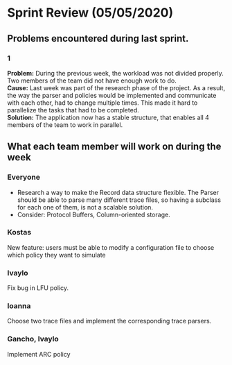 # Sprint Review (05/05/2020)

## Problems encountered during last sprint.
### 1
**Problem:** During the previous week, the workload was not divided properly. Two members of the team did not have enough work to do.  
**Cause:**  Last week was part of the research phase of the project. As a result, the way the parser and policies would be implemented and communicate with each other, had to change multiple times. This made it hard to parallelize the tasks that had to be completed.  
**Solution:** The application now has a stable structure, that enables all 4 members of the team to work in parallel.

## What each team member will work on during the week

### Everyone
- Research a way to make the Record data structure flexible. The Parser should be able to parse many different trace files, so having a subclass for each one of them, is not a scalable solution.
- Consider: Protocol Buffers, Column-oriented storage.

### Kostas
New feature: users must be able to modify a configuration file to choose which policy they want to simulate

### Ivaylo
Fix bug in LFU policy.

### Ioanna
Choose two trace files and implement the corresponding trace parsers.

### Gancho, Ivaylo
Implement ARC policy